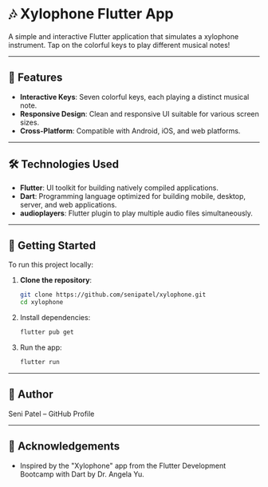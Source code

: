 # 🎶 Xylophone Flutter App

A simple and interactive Flutter application that simulates a xylophone instrument. Tap on the colorful keys to play different musical notes!

---

## 📱 Features

- **Interactive Keys**: Seven colorful keys, each playing a distinct musical note.
- **Responsive Design**: Clean and responsive UI suitable for various screen sizes.
- **Cross-Platform**: Compatible with Android, iOS, and web platforms.

---

## 🛠️ Technologies Used

- **Flutter**: UI toolkit for building natively compiled applications.
- **Dart**: Programming language optimized for building mobile, desktop, server, and web applications.
- **audioplayers**: Flutter plugin to play multiple audio files simultaneously.

---

## 🚀 Getting Started

To run this project locally:

1. **Clone the repository**:

   ```bash
   git clone https://github.com/senipatel/xylophone.git
   cd xylophone

2. Install dependencies:

   ```bash
   flutter pub get
   
3. Run the app:
   
   ```bash
   flutter run

---

## 👤 Author
Seni Patel – GitHub Profile

---

## 🙌 Acknowledgements
  - Inspired by the "Xylophone" app from the Flutter Development Bootcamp with Dart by Dr. Angela Yu.
